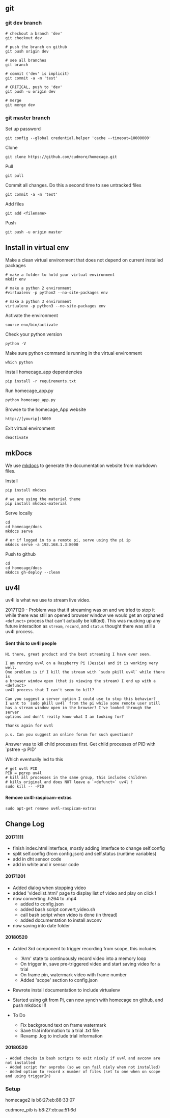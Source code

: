 
## git

### git dev branch

	# checkout a branch 'dev'
	git checkout dev
	
	# push the branch on github
	git push origin dev
	
	# see all branches
	git branch
	
	# commit ('dev' is implicit)
	git commit -a -m 'test'
	
	# CRITICAL, push to 'dev'
	git push -u origin dev

	# merge
	git merge dev
	
### git master branch

Set up password

	git config --global credential.helper 'cache --timeout=10000000'
	
Clone

	git clone https://github.com/cudmore/homecage.git
	
Pull

	git pull

Commit all changes. Do this a second time to see untracked files

	git commit -a -m 'test'

Add files

	git add <filename>
	
Push

	git push -u origin master
	
## Install in virtual env

Make a clean virtual environment that does not depend on current installed packages

	# make a folder to hold your virtual environment
	mkdir env
		
	# make a python 2 environment
	#virtualenv -p python2 --no-site-packages env
	
	# make a python 3 environment
	virtualenv -p python3 --no-site-packages env

Activate the environment

	source env/bin/activate

Check your python version

	python -V
	
Make sure python command is running in the virtual environment

	which python

Install homecage_app dependencies

	pip install -r requirements.txt 

Run homecage_app.py

	python homecage_app.py

Browse to the homecage_App website

	http://[yourip]:5000
	
Exit virtual environment

	deactivate
	
## mkDocs

We use [mkdocs][mkdocs] to generate the documentation website from markdown files.

Install

    pip install mkdocs
    
    # we are using the material theme
    pip install mkdocs-material
    
Serve locally

    cd
    cd homecage/docs
    mkdocs serve
    
    # or if logged in to a remote pi, serve using the pi ip
    mkdocs serve -a 192.168.1.3:8000
    
Push to github

    cd
    cd homecage/docs
    mkdocs gh-deploy --clean 

## uv4l

uv4l is what we use to stream live video.

20171120 - Problem was that if streaming was on and we tried to stop it while there was still an opened browser window we would get an orphaned `<defunct>` process that can't actually be kill(ed). This was mucking up any future interaciton as `stream`, `record`, and `status` thought there was still a uv4l process.

#### Sent this to uv4l people

```
Hi there, great product and the best streaming I have ever seen.

I am running uv4l on a Raspberry Pi (Jessie) and it is working very well.
One problem is if I kill the stream with `sudo pkill uv4l` while there is
a browser window open (that is viewing the stream) I end up with a <defunct>
uv4l process that I can't seem to kill?

Can you suggest a server option I could use to stop this behavior?
I want to `sudo pkill uv4l` from the pi while some remote user still
has a stream window open in the browser? I've looked through the server
options and don't really know what I am looking for?

Thanks again for uv4l

p.s. Can you suggest an online forum for such questions?
```
Answer was to kill child processes first. Get child processes of PID with `pstree -p PID'

Which eventually led to this

```
# get uv4l PID
PID = pgrep uv4l
# kill all processes in the same group, this includes children
# kills original and does NOT leave a `<defunct>` uv4l !
sudo kill -- -PID
```

#### Remove uv4l-raspicam-extras

    sudo apt-get remove uv4l-raspicam-extras
    
## Change Log

#### 20171111

 - finish index.html interface, mostly adding interface to change self.config
 - split self.config (from config.json) and self.status (runtime variables)
 - add in dht sensor code
 - add in white and ir sensor code

#### 20171201

 - Added dialog when stopping video
 - added 'videolist.html' page to display list of video and play on click !
 - now converting .h264 to .mp4
    - added to config.json
    - added bash script convert_video.sh
    - call bash script when video is done (in thread)
    - added documentation to install avconv
 - now saving into date folder
 
[mkdocs]: http://www.mkdocs.org/

#### 20180520

- Added 3rd component to trigger recording from scope, this includes
  
    - 'Arm' state to continuously record video into a memory loop
    - On trigger in, save pre-triggered video and start saving video for a trial
    - On frame pin, watermark video with frame number
    - Added 'scope' section to config.json

- Rewrote install documentation to include virtualenv
- Started using git from Pi, can now synch with homecage on github, and push mkdocs !!!
- To Do

    - Fix background text on frame watermark
    - Save trial information to a trial .txt file
    - Revamp .log to include trial information
    
#### 20180520

	- Added checks in bash scripts to exit nicely if uv4l and avconv are not installed
	- Added script for avprobe (so we can fail niely when not installed)
	- Added option to record x number of files (set to one when on scope and using triggerIn)
	
### Setup

homecage2 is b8:27:eb:88:33:07

cudmore_pib is b8:27:eb:aa:51:6d
